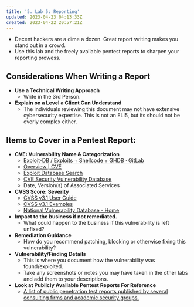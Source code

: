 ```yaml
---
title: '5. Lab 5: Reporting'
updated: 2023-04-23 04:13:33Z
created: 2023-04-22 20:57:21Z
---
```


- Decent hackers are a dime a dozen. Great report writing makes you stand out in a crowd.
- Use this lab and the freely available pentest reports to sharpen your reporting prowess. 

## **Considerations When Writing a Report**
- **Use a Technical Writing Approach**
	- Write in the 3rd Person.
- **Explain on a Level a Client Can Understand**
	- The individuals reviewing this document may not have extensive cybersecurity expertise. This is not an ELI5, but its should not be overly complex either.

## **Items to Cover in a Pentest Report:**
- **CVE: Vulnerability Name & Categorization**
	- [Exploit-DB / Exploits + Shellcode + GHDB · GitLab](https://gitlab.com/exploit-database/exploitdb)
	- [Overview | CVE](https://www.cve.org/About/Overview)
	- [Exploit Database Search](https://www.exploit-db.com/search)
	- [CVE Security Vulnerability Database](https://www.cvedetails.com/)
	- Date, Version(s) of Associated Services
- **CVSS Score: Severity**
	- [CVSS v3.1 User Guide](https://www.first.org/cvss/v3.1/user-guide)
	- [CVSS v3.1 Examples](https://www.first.org/cvss/v3.1/examples)
	- [National Vulnerability Database - Home](https://nvd.nist.gov/)
- **Impact to the business if not remediated.**
	- What could happen to the business if this vulnerability is left unfixed?
- **Remediation Guidance**
	- How do you recommend patching, blocking or otherwise fixing this vulnerability?
- **Vulnerability/Finding Details** 
	- This is where you document how the vulnerability was found/exploited.
	- Take any screenshots or notes you may have taken in the other labs and add them to your descriptions.
- **Look at Publicly Available Pentest Reports For Reference**
	- [A list of public penetration test reports published by several consulting firms and academic security groups.](https://github.com/juliocesarfort/public-pentesting-reports)
